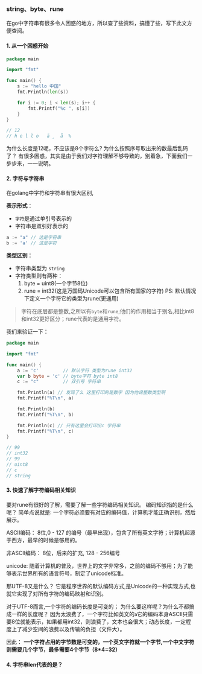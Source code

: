 ### string、byte、rune
在go中字符串有很多令人困惑的地方，所以查了些资料，搞懂了些，写下此文方便查阅。

#### 1. 从一个困惑开始
```go
package main

import "fmt"

func main() {
	s := "hello 中国"
	fmt.Println(len(s))

	for i := 0; i < len(s); i++ {
		fmt.Printf("%c ", s[i])
	}
}

// 12
// h e l l o   ä ¸ ­ å  %
```
为什么长度是12呢，不应该是8个字符么? 为什么按照序号取出来的数最后乱码了？
有很多困惑，其实是由于我们对字符理解不够导致的，别着急，下面我们一步步来，一一说明。

#### 2. 字符与字符串
在golang中字符和字符串有很大区别,

**表示形式**：
- `字符`是通过单引号表示的
- 字符串是双引好表示的
```go
a := "a" // 这是字符串
b := 'a' // 这是字符
```

**类型区别**：
- 字符串类型为 `string`
- 字符类型则有两种：
  1. byte = uint8(一个字节8位)
  2. rune = int32(这是万国码Unicode可以包含所有国家的字符)
PS: 默认情况下定义一个字符它的类型为rune(更通用)

> 字符在底层都是整数,之所以有`byte`和`rune`;他们的作用相当于别名,相比int8和int32更好区分；rune代表的是通用字符。

我们来验证一下：
```go
package main

import "fmt"

func main() {
	a := 'c'         // 默认字符 类型为rune int32
	var b byte = 'c' // byte字符 byte int8
	c := "c"         // 双引号 字符串

	fmt.Println(a) // 发现了么 这里打印的是数字 因为他说整数类型啊
	fmt.Printf("%T\n", a)

	fmt.Println(b)
	fmt.Printf("%T\n", b)

	fmt.Println(c) // 只有这里会打印出c 字符串
	fmt.Printf("%T\n", c)
}

// 99
// int32
// 99
// uint8
// c
// string
```

#### 3. 快速了解字符编码相关知识
要对rune有很好的了解，需要了解一些字符编码相关知识。
编码知识指的是什么呢？
简单点说就是: 一个字符必须要有对应的编码值，计算机才能正确识别，然后展示。

ASCII编码：
8位,0 - 127 的编号（最早出现），包含了所有英文字符；计算机起源于西方，最早的时候是够用的。

非ASCII编码：
8位，后来的扩充, 128 - 256编号

unicode:
随着计算机的普及，世界上的文字非常多，之前的编码不够用；为了能够表示世界所有的语言符号，制定了unicode标准。

那UTF-8又是什么？
它是程序世界的默认编码方式,是Unicode的一种实现方式,也就它实现了对所有字符的编码映射和识别。

对于UTF-8而言,一个字符的编码长度是可变的；
为什么要这样呢？为什么不都搞成一样的长度呢？
因为太浪费了，一个字符比如英文的`a`它的编码本身ASCII只需要8位就能表示，如果都用int32，则浪费了，文本也会很大；动态长度，一定程度上了减少空间的浪费以及传输的负担（文件大）。

因此：
**一个字符占用的字节数是可变的，一个英文字符就一个字节,一个中文字符则需要几个字节，最多需要4个字节（8*4=32）**

#### 4. 字符串len代表的是？





